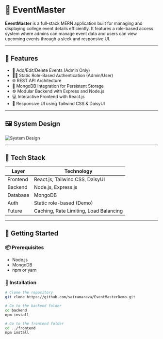 # 🎉 EventMaster

**EventMaster** is a full-stack MERN application built for managing and displaying college event details efficiently. It features a role-based access system where admins can manage event data and users can view upcoming events through a sleek and responsive UI.

---

## 📌 Features

- 🧾 Add/Edit/Delete Events (Admin Only)
- 🧑‍💼 Static Role-Based Authentication (Admin/User)
- 🌐 REST API Architecture
- 💾 MongoDB Integration for Persistent Storage
- ⚙️ Modular Backend with Express and Node.js
- 💻 Interactive Frontend with React.js
- 📱 Responsive UI using Tailwind CSS & DaisyUI

---

## 🖼️ System Design

![System Design](./Frame%201.png)

---

## 🧰 Tech Stack

| Layer       | Technology                |
|------------|----------------------------|
| Frontend    | React.js, Tailwind CSS, DaisyUI |
| Backend     | Node.js, Express.js       |
| Database    | MongoDB                   |
| Auth        | Static role-based (Demo)  |
| Future      | Caching, Rate Limiting, Load Balancing |

---

## 🚀 Getting Started

### 📦 Prerequisites

- Node.js
- MongoDB
- npm or yarn

### 🔧 Installation

```bash
# Clone the repository
git clone https://github.com/sairamarava/EventMasterDemo.git

# Go to the backend folder
cd backend
npm install

# Go to the frontend folder
cd ../frontend
npm install
